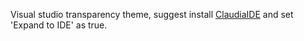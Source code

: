 ﻿Visual studio transparency theme, suggest install [ClaudiaIDE](https://marketplace.visualstudio.com/items?itemName=kbuchi.ClaudiaIDE) and set 'Expand to IDE' as true.
